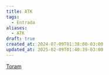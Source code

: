 ```yaml
---
title: ATK
tags:
  - Entrada
aliases:
  - ATK
draft: true
created_at: 2024-07-09T01:38:00-03:00
updated_at: 2025-02-09T01:40:39-03:00
---
```


[Toram](../../26/entrada/Toram.md)
